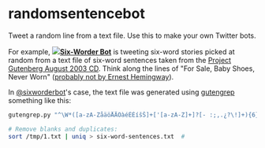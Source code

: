 # randomsentencebot

Tweet a random line from a text file. Use this to make your own Twitter bots.

For example, 
**[![](https://abs.twimg.com/favicons/favicon.ico)Six-Worder Bot](https://twitter.com/sixworderbot)** is tweeting six-word stories picked at random from a text file of six-word sentences taken from the [Project Gutenberg August 2003 CD](http://www.gutenberg.org/wiki/Gutenberg:The_CD_and_DVD_Project). Think along the lines of "For Sale, Baby Shoes, Never Worn" ([probably not by Ernest Hemingway](http://quoteinvestigator.com/2013/01/28/baby-shoes/)).

In [@sixworderbot](https://twitter.com/sixworderbot)'s case, the text file was generated using [gutengrep](https://github.com/hugovk/gutengrep) something like this:

```bash
gutengrep.py "^\W*([a-zA-ZåäöÅÄÖàéÉÈíšŠ]+['[a-zA-Z]+]?[- :;,.¿?\!]+){6}\W*$" --correct --cache > /tmp/1.txt

# Remove blanks and duplicates:
sort /tmp/1.txt | uniq > six-word-sentences.txt  # 
```
